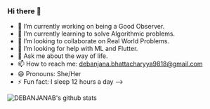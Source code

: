 ### Hi there 👋
- 🔭 I’m currently working on being a Good Observer.
- 🌱 I’m currently learning to solve Algorithmic problems.
- 👯 I’m looking to collaborate on Real World Problems.
- 🤔 I’m looking for help with ML and Flutter.
- 💬 Ask me about the way of life.
- 📫 How to reach me: debanjana.bhattacharyya9818@gmail.com
- 😄 Pronouns: She/Her
- ⚡ Fun fact: I sleep 12 hours a day
-->


![DEBANJANAB's github stats](https://github-readme-stats.vercel.app/api?username=DEBANJANAB&show_icons=true&theme=tokyonight)